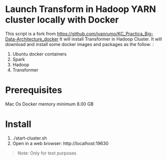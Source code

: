 # Launch Transform in Hadoop YARN cluster locally with Docker

This script is a fork from https://github.com/ivanrumo/KC_Practica_Big-Data-Architecture_docker
It will install Transformer in Hadoop Cluster. It will download and install some docker images and packages as the follow: :

1. Ubuntu docker containers
1. Spark
1. Hadoop
1. Transformer

# Prerequisites

Mac Os
Docker memory minimum 8.00 GB

# Install

1. ./start-cluster.sh
2. Open in a web browser: http://localhost:19630

> Note: Only for test purposes  
